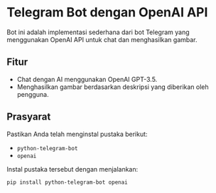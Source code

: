 # Telegram Bot dengan OpenAI API

Bot ini adalah implementasi sederhana dari bot Telegram yang menggunakan OpenAI API untuk chat dan menghasilkan gambar.

## Fitur

- Chat dengan AI menggunakan OpenAI GPT-3.5.
- Menghasilkan gambar berdasarkan deskripsi yang diberikan oleh pengguna.

## Prasyarat

Pastikan Anda telah menginstal pustaka berikut:

- `python-telegram-bot`
- `openai`

Instal pustaka tersebut dengan menjalankan:

```bash
pip install python-telegram-bot openai
